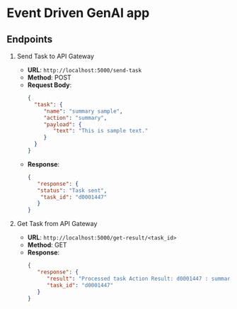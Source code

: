 # Event Driven GenAI app


## Endpoints
1. Send Task to API Gateway
    - **URL**: `http://localhost:5000/send-task`
    - **Method**: POST
    - **Request Body**:
        ```json
       {
          "task": {
             "name": "summary sample",
             "action": "summary",
             "payload": {
                "text": "This is sample text."
             }
          }
       }
        ```
    - **Response**:
       ```json
       {
          "response": {
          "status": "Task sent",
           "task_id": "d0001447"
          }
       }
       ```

2. Get Task from API Gateway
    - **URL**: `http://localhost:5000/get-result/<task_id>`
    - **Method**: GET 
    - **Response**:
       ```json
       {
          "response": {
             "result": "Processed task Action Result: d0001447 : summary",
             "task_id": "d0001447"
          }
       }
       ```